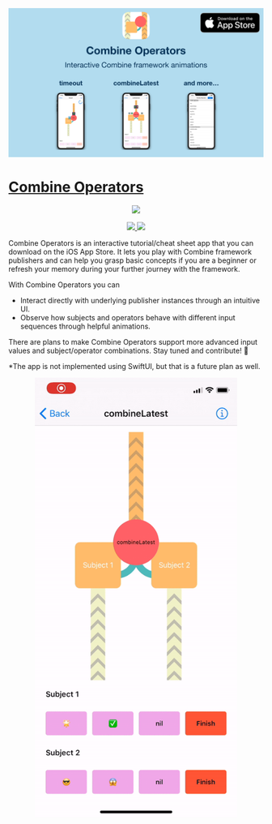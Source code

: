 <p align="center">
<a target="_blank" rel="noopener noreferrer" href="https://apps.apple.com/app/combine-operators/id1507756027">
<img src="https://github.com/cocoatoucher/CombineOperators/raw/master/Docs/promo.png" width="600" max-width="80%" alt="Combine Operators App Store"/>
</p>

# Combine Operators

<p align="center">
<img src="https://img.shields.io/badge/Swift-5.0-orange.svg"/>
</p>
<p align="center">
<a href="https://twitter.com/intent/follow?screen_name=glideengine">
<img src="https://img.shields.io/twitter/follow/glideengine.svg?label=Follow"/>
</a>
<img src="https://img.shields.io/badge/PRs-welcome-brightgreen.svg?style=flat-square"/>
</p>

Combine Operators is an interactive tutorial/cheat sheet app that you can download on the iOS App Store. It lets you play with Combine framework publishers and can help you grasp basic concepts if you are a beginner or refresh your memory during your further journey with the framework.

With Combine Operators you can
- Interact directly with underlying publisher instances through an intuitive UI.
- Observe how subjects and operators behave with different input sequences through helpful animations.

There are plans to make Combine Operators support more advanced input values and subject/operator combinations. Stay tuned and contribute! 🙌

*The app is not implemented using SwiftUI, but that is a future plan as well.

<p align="center">
<a target="_blank" rel="noopener noreferrer" href="https://apps.apple.com/app/combine-operators/id1507756027">
<img src="https://github.com/cocoatoucher/CombineOperators/raw/master/Docs/interactivecombine.gif" width="400" max-width="60%" alt="A glimpse of the app's interactive features">
</a>
</p>

